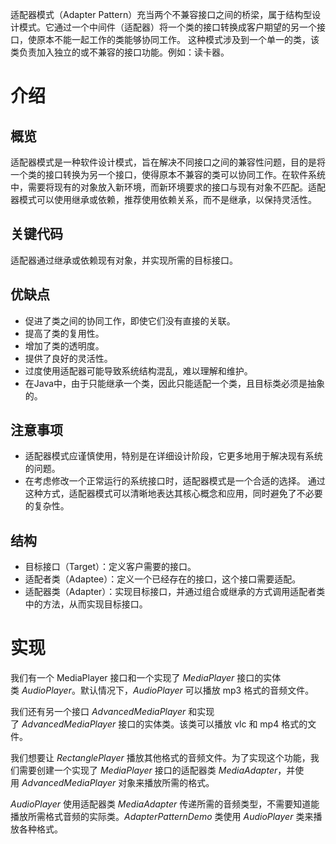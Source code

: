 适配器模式（Adapter Pattern）充当两个不兼容接口之间的桥梁，属于结构型设计模式。它通过一个中间件（适配器）将一个类的接口转换成客户期望的另一个接口，使原本不能一起工作的类能够协同工作。
这种模式涉及到一个单一的类，该类负责加入独立的或不兼容的接口功能。例如：读卡器。

# 介绍
## 概览
适配器模式是一种软件设计模式，旨在解决不同接口之间的兼容性问题，目的是将一个类的接口转换为另一个接口，使得原本不兼容的类可以协同工作。在软件系统中，需要将现有的对象放入新环境，而新环境要求的接口与现有对象不匹配。适配器模式可以使用继承或依赖，推荐使用依赖关系，而不是继承，以保持灵活性。
## 关键代码
适配器通过继承或依赖现有对象，并实现所需的目标接口。
## 优缺点
- 促进了类之间的协同工作，即使它们没有直接的关联。
- 提高了类的复用性。
- 增加了类的透明度。
- 提供了良好的灵活性。
- 过度使用适配器可能导致系统结构混乱，难以理解和维护。
- 在Java中，由于只能继承一个类，因此只能适配一个类，且目标类必须是抽象的。

## 注意事项
- 适配器模式应谨慎使用，特别是在详细设计阶段，它更多地用于解决现有系统的问题。
- 在考虑修改一个正常运行的系统接口时，适配器模式是一个合适的选择。
通过这种方式，适配器模式可以清晰地表达其核心概念和应用，同时避免了不必要的复杂性。

## 结构
- 目标接口（Target）：定义客户需要的接口。
- 适配者类（Adaptee）：定义一个已经存在的接口，这个接口需要适配。
- 适配器类（Adapter）：实现目标接口，并通过组合或继承的方式调用适配者类中的方法，从而实现目标接口。

# 实现
我们有一个 MediaPlayer 接口和一个实现了 _MediaPlayer_ 接口的实体类 _AudioPlayer_。默认情况下，_AudioPlayer_ 可以播放 mp3 格式的音频文件。

我们还有另一个接口 _AdvancedMediaPlayer_ 和实现了 _AdvancedMediaPlayer_ 接口的实体类。该类可以播放 vlc 和 mp4 格式的文件。

我们想要让 _RectanglePlayer_ 播放其他格式的音频文件。为了实现这个功能，我们需要创建一个实现了 _MediaPlayer_ 接口的适配器类 _MediaAdapter_，并使用 _AdvancedMediaPlayer_ 对象来播放所需的格式。

_AudioPlayer_ 使用适配器类 _MediaAdapter_ 传递所需的音频类型，不需要知道能播放所需格式音频的实际类。_AdapterPatternDemo_ 类使用 _AudioPlayer_ 类来播放各种格式。